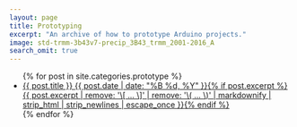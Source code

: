 ```yaml
---
layout: page
title: Prototyping
excerpt: "An archive of how to prototype Arduino projects."
image: std-trmm-3b43v7-precip_3B43_trmm_2001-2016_A
search_omit: true
---
```


<ul class="post-list">
{% for post in site.categories.prototype %}
  <li><article><a href="{{ site.url }}{{ post.url }}">{{ post.title }} <span class="entry-date"><time datetime="{{ post.date | date_to_xmlschema }}">{{ post.date | date: "%B %d, %Y" }}</time></span>{% if post.excerpt %} <span class="excerpt">{{ post.excerpt | remove: '\[ ... \]' | remove: '\( ... \)' | markdownify | strip_html | strip_newlines | escape_once }}</span>{% endif %}</a></article></li>
{% endfor %}
</ul>
